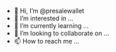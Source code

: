 - 👋 Hi, I’m @presalewallet
- 👀 I’m interested in ...
- 🌱 I’m currently learning ...
- 💞️ I’m looking to collaborate on ...
- 📫 How to reach me ...

<!---
presalewallet/presalewallet is a ✨ special ✨ repository because its `README.md` (this file) appears on your GitHub profile.
You can click the Preview link to take a look at your changes.
--->
